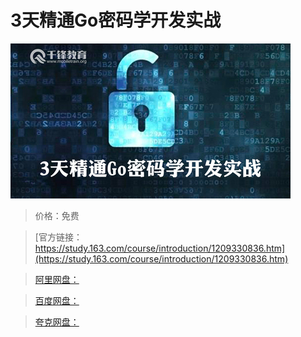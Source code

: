 # 3天精通Go密码学开发实战

![img](../../../assets/study163/free/6183b4e264fa4c8aa1453cadcc8adb62.jpg)

> 价格：免费

> [官方链接：https://study.163.com/course/introduction/1209330836.htm](https://study.163.com/course/introduction/1209330836.htm)

> [阿里网盘：]()

> [百度网盘：]()

> [夸克网盘：]()
